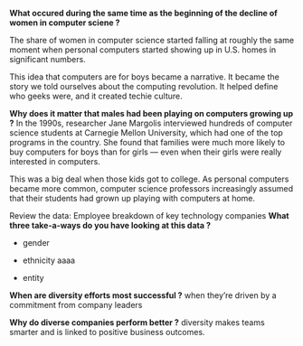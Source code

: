 

**What occured during the same time as the beginning of the decline of women in computer sciene ?**


The share of women in computer science started falling at roughly the same moment when personal computers started showing up in U.S. homes in significant numbers.

This idea that computers are for boys became a narrative. It became the story we told ourselves about the computing revolution. It helped define who geeks were, and it created techie culture.

**Why does it matter that males had been playing on computers growing up ?**
In the 1990s, researcher Jane Margolis interviewed hundreds of computer science students at Carnegie Mellon University, which had one of the top programs in the country. She found that families were much more likely to buy computers for boys than for girls — even when their girls were really interested in computers.

This was a big deal when those kids got to college. As personal computers became more common, computer science professors increasingly assumed that their students had grown up playing with computers at home.

Review the data: Employee breakdown of key technology companies
**What three take-a-ways do you have looking at this data ?**
- gender

- ethnicity
aaaa
- entity

**When are diversity efforts most successful ?**
when they’re driven by a commitment from company leaders

**Why do diverse companies perform better ?**
diversity makes teams smarter and is linked to positive business outcomes.

